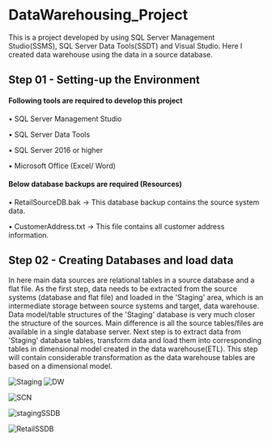 # DataWarehousing_Project
This is a project developed by using SQL Server Management Studio(SSMS), SQL Server Data Tools(SSDT) and Visual Studio. Here I created data warehouse using the data in a source database.
## Step 01 - Setting-up the Environment
#### Following tools are required to develop this project
• SQL Server Management Studio

• SQL Server Data Tools

• SQL Server 2016 or higher

• Microsoft Office (Excel/ Word)

#### Below database backups are required (Resources)

• RetailSourceDB.bak -> This database backup contains the source system data.

• CustomerAddress.txt -> This file contains all customer address information.

## Step 02 - Creating Databases and load data 

In here main data sources are relational tables in a source database and a flat file. As the first step, data needs to be extracted from the source systems (database and flat file) and loaded in the 'Staging' area, which is an intermediate storage between source systems and target, data warehouse. Data model/table structures of the 'Staging' database is very much closer the structure of the sources. Main difference is all the source tables/files are available in a single database server. Next step is to extract data from 'Staging'
database tables, transform data and load them into corresponding tables in dimensional model created in the data warehouse(ETL). This step will contain considerable transformation as the data warehouse tables are based on a dimensional model.

![Staging](https://user-images.githubusercontent.com/88538105/236136610-4190cd46-6ba9-439f-be04-a55e18322de8.png)
![DW](https://user-images.githubusercontent.com/88538105/236136650-6d0337a5-4a58-43c8-8dac-130b085306a9.png)

![SCN](https://user-images.githubusercontent.com/88538105/236136673-d704409c-7771-422d-8745-b6635633e5db.png)

![stagingSSDB](https://user-images.githubusercontent.com/88538105/236136702-8867ce27-4256-4a6f-877e-a2777db0b47f.png)


![RetailSSDB](https://user-images.githubusercontent.com/88538105/236136718-871cc521-d448-4ab3-9572-f86f6342c3d6.png)








